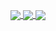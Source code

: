 <p align="center">
    <p align="center">
        <a align="center" target="__blank" href="https://discord.gg/988KFkC">
            <img align="center" src="https://img.shields.io/badge/discord server-blueviolet?&style=for-the-badge&logo=discord&logoColor=white"/>
        </a>
        <a align="center" target="__blank" href="https://twitter.com/i686leak">
            <img align="center" src="https://img.shields.io/badge/twitter-blueviolet?&style=for-the-badge&logo=twitter&logoColor=white"/>
        </a>
        <a align="center" target="__blank" href="mailto:i686leak@pm.me">
            <img align="center" src="https://img.shields.io/badge/send email-blueviolet?&style=for-the-badge&logo=protonmail&logoColor=white"/>
        </a>
    </p>
</p>
